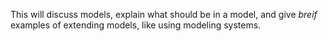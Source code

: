 This will discuss models, explain what should be in a model, and give *breif* examples of extending models, like using modeling systems. 